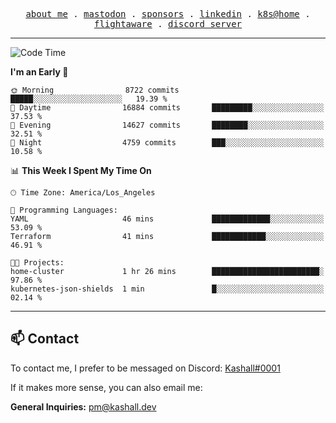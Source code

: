<p align="center">
  <samp>
    <a href="https://jordanjones.org/">about me</a> .
    <a rel="me" href="https://mastodon.social/@kashall">mastodon</a> .
    <a href="https://github.com/sponsors/kashalls">sponsors</a> .
    <a href="https://linkedin.com/in/jordpjones">linkedin</a> .
    <a href="https://github.com/kashalls/home-cluster">k8s@home</a> .
    <a href="https://flightaware.com/adsb/stats/user/kashalls">flightaware</a> .
    <a href="https://discord.gg/V2WrCfqba9">discord server</a>
  </samp>
</p>

---

<!--START_SECTION:waka-->
![Code Time](http://img.shields.io/badge/Code%20Time-1%2C729%20hrs%2029%20mins-blue)

**I'm an Early 🐤** 

```text
🌞 Morning                8722 commits        █████░░░░░░░░░░░░░░░░░░░░   19.39 % 
🌆 Daytime                16884 commits       █████████░░░░░░░░░░░░░░░░   37.53 % 
🌃 Evening                14627 commits       ████████░░░░░░░░░░░░░░░░░   32.51 % 
🌙 Night                  4759 commits        ███░░░░░░░░░░░░░░░░░░░░░░   10.58 % 
```


📊 **This Week I Spent My Time On** 

```text
🕑︎ Time Zone: America/Los_Angeles

💬 Programming Languages: 
YAML                     46 mins             █████████████░░░░░░░░░░░░   53.09 % 
Terraform                41 mins             ████████████░░░░░░░░░░░░░   46.91 % 

🐱‍💻 Projects: 
home-cluster             1 hr 26 mins        ████████████████████████░   97.86 % 
kubernetes-json-shields  1 min               █░░░░░░░░░░░░░░░░░░░░░░░░   02.14 % 
```


<!--END_SECTION:waka-->

---

## 📫 Contact

To contact me, I prefer to be messaged on Discord:  [Kashall#0001](https://discord.com/users/201077739589992448)

If it makes more sense, you can also email me:

**General Inquiries:** pm@kashall.dev  
